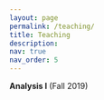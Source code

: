 ```yaml
---
layout: page
permalink: /teaching/
title: Teaching
description: 
nav: true
nav_order: 5
---
```


**Analysis I** (Fall 2019)
